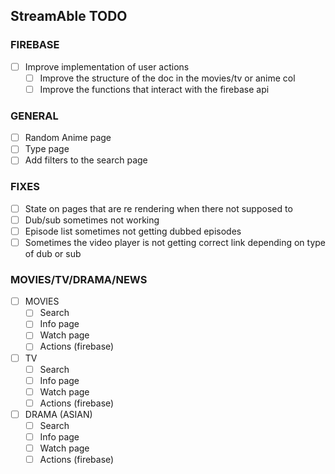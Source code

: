 ## StreamAble TODO

### FIREBASE

- [ ] Improve implementation of user actions
  - [ ] Improve the structure of the doc in the movies/tv or anime col
  - [ ] Improve the functions that interact with the firebase api

### GENERAL

- [ ] Random Anime page
- [ ] Type page
- [ ] Add filters to the search page

### FIXES

- [ ] State on pages that are re rendering when there not supposed to
- [ ] Dub/sub sometimes not working
- [ ] Episode list sometimes not getting dubbed episodes
- [ ] Sometimes the video player is not getting correct link depending on type of dub or sub

### MOVIES/TV/DRAMA/NEWS

- [ ] MOVIES
  - [ ] Search
  - [ ] Info page
  - [ ] Watch page
  - [ ] Actions (firebase)
- [ ] TV
  - [ ] Search
  - [ ] Info page
  - [ ] Watch page
  - [ ] Actions (firebase)
- [ ] DRAMA (ASIAN)
  - [ ] Search
  - [ ] Info page
  - [ ] Watch page
  - [ ] Actions (firebase)
